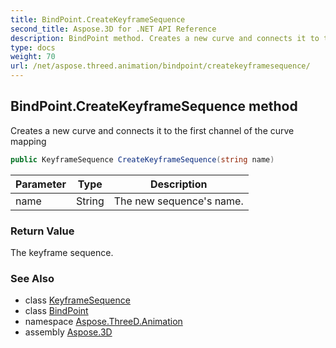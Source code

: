 ```yaml
---
title: BindPoint.CreateKeyframeSequence
second_title: Aspose.3D for .NET API Reference
description: BindPoint method. Creates a new curve and connects it to the first channel of the curve mapping
type: docs
weight: 70
url: /net/aspose.threed.animation/bindpoint/createkeyframesequence/
---
```

## BindPoint.CreateKeyframeSequence method

Creates a new curve and connects it to the first channel of the curve mapping

```csharp
public KeyframeSequence CreateKeyframeSequence(string name)
```

| Parameter | Type | Description |
| --- | --- | --- |
| name | String | The new sequence's name. |

### Return Value

The keyframe sequence.

### See Also

* class [KeyframeSequence](../../keyframesequence/)
* class [BindPoint](../)
* namespace [Aspose.ThreeD.Animation](../../bindpoint/)
* assembly [Aspose.3D](../../../)


